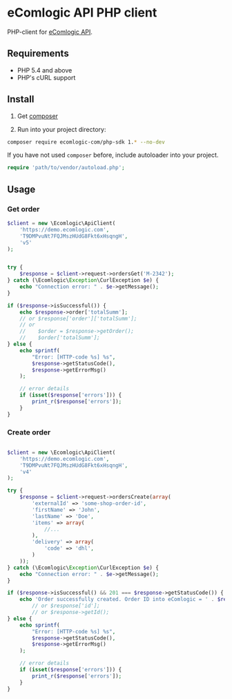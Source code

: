 # eComlogic API PHP client

PHP-client for [eComlogic API](http://www.ecomlogic.com/docs/Developers/ApiVersion5).

## Requirements

* PHP 5.4 and above
* PHP's cURL support

## Install

1) Get [composer](https://getcomposer.org/download/)

2) Run into your project directory:
```bash
composer require ecomlogic-com/php-sdk 1.* --no-dev
```

If you have not used `composer` before, include autoloader into your project.
```php
require 'path/to/vendor/autoload.php';
```

## Usage

### Get order
```php
$client = new \Ecomlogic\ApiClient(
    'https://demo.ecomlogic.com',
    'T9DMPvuNt7FQJMszHUdG8Fkt6xHsqngH',
    'v5'
);


try {
    $response = $client->request->ordersGet('M-2342');
} catch (\Ecomlogic\Exception\CurlException $e) {
    echo "Connection error: " . $e->getMessage();
}

if ($response->isSuccessful()) {
    echo $response->order['totalSumm'];
    // or $response['order']['totalSumm'];
    // or
    //    $order = $response->getOrder();
    //    $order['totalSumm'];
} else {
    echo sprintf(
        "Error: [HTTP-code %s] %s",
        $response->getStatusCode(),
        $response->getErrorMsg()
    );

    // error details
    if (isset($response['errors'])) {
        print_r($response['errors']);
    }
}
```

### Create order
```php

$client = new \Ecomlogic\ApiClient(
    'https://demo.ecomlogic.com',
    'T9DMPvuNt7FQJMszHUdG8Fkt6xHsqngH',
    'v4'
);

try {
    $response = $client->request->ordersCreate(array(
        'externalId' => 'some-shop-order-id',
        'firstName' => 'John',
        'lastName' => 'Doe',
        'items' => array(
            //...
        ),
        'delivery' => array(
            'code' => 'dhl',
        )
    ));
} catch (\Ecomlogic\Exception\CurlException $e) {
    echo "Connection error: " . $e->getMessage();
}

if ($response->isSuccessful() && 201 === $response->getStatusCode()) {
    echo 'Order successfully created. Order ID into eComlogic = ' . $response->id;
        // or $response['id'];
        // or $response->getId();
} else {
    echo sprintf(
        "Error: [HTTP-code %s] %s",
        $response->getStatusCode(),
        $response->getErrorMsg()
    );

    // error details
    if (isset($response['errors'])) {
        print_r($response['errors']);
    }
}
```

